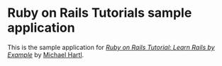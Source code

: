 # Ruby on Rails Tutorials sample application

This is the sample application for
[*Ruby on Rails Tutorial: Learn Rails by Example*](http://railstutorial.org/)
by [Michael Hartl](http://michaelhartl.com/).
